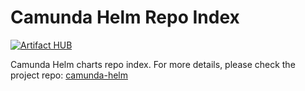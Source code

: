 # Camunda Helm Repo Index
[![Artifact HUB](https://img.shields.io/endpoint?url=https://artifacthub.io/badge/repository/camunda)](https://artifacthub.io/packages/search?repo=camunda)

Camunda Helm charts repo index. For more details, please check the project repo:
[camunda-helm](https://github.com/camunda-community-hub/camunda-helm)
